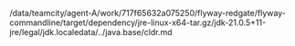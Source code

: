 /data/teamcity/agent-A/work/717f65632a075250/flyway-redgate/flyway-commandline/target/dependency/jre-linux-x64-tar.gz/jdk-21.0.5+11-jre/legal/jdk.localedata/../java.base/cldr.md